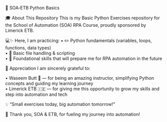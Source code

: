 🐍 SOA‑ETB Python Basics 

   🎓 About This Repository This is my Basic Python Exercises repository for the School of Automation (SOA) RPA Course, 
   proudly sponsored by Limerick ETB. 
   
   💻✨ Here, I am practicing: 
   •  ✏️ Python fundamentals (variables, loops, functions, data types)  
   •  📂 Basic file handling & scripting  
   •  🌱 Foundational skills that will prepare me for RPA automation in the future

🙏 Appreciation 
I am sincerely grateful to: 

•  Waseem Butt 🎯 — for being an amazing instructor, simplifying Python concepts and guiding my learning journey  
•  Limerick ETB 🇮🇪 — for giving me this opportunity to grow my skills and step into automation and tech   


💡 “Small exercises today, big automation tomorrow!”

💖 Thank you, SOA & ETB, for fueling my journey into automation!
